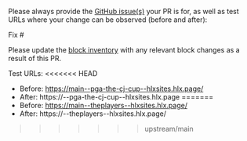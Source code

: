 Please always provide the [GitHub issue(s)](../issues) your PR is for, as well as test URLs where your change can be observed (before and after):

Fix #<gh-issue-id>

Please update the [block inventory](https://adobe.sharepoint.com/:w:/r/sites/HelixProjects/_layouts/15/Doc.aspx?sourcedoc=%7B3DCA0821-E21F-4AFE-94E6-6EA820D45D96%7D&file=block-inventory.docx&action=default&mobileredirect=true) with any relevant block changes as a result of this PR.

Test URLs:
<<<<<<< HEAD
- Before: https://main--pga-the-cj-cup--hlxsites.hlx.page/
- After: https://<branch>--pga-the-cj-cup--hlxsites.hlx.page
=======
- Before: https://main--theplayers--hlxsites.hlx.page/
- After: https://<branch>--theplayers--hlxsites.hlx.page/
>>>>>>> upstream/main
